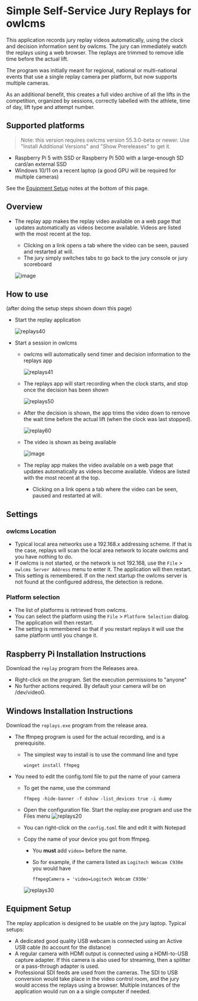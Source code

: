 # Simple Self-Service Jury Replays for owlcms

This application records jury replay videos automatically, using the clock and decision information sent by owlcms.  The jury can immediately watch the replays using a web browser.  The replays are trimmed to remove idle time before the actual lift.

The program was initially meant for regional, national or multi-national events that use a single replay camera per platform, but now supports multiple cameras.

As an additional benefit, this creates a full video archive of all the lifts in the competition, organized by sessions, correctly labelled with the athlete, time of day, lift type and attempt number.

## Supported platforms

> Note: this version requires owlcms version 55.3.0-beta or newer.  Use "Install Additional Versions" and "Show Prereleases" to get it.

- Raspberry Pi 5 with SSD or Raspberry Pi 500 with a large-enough SD card/an external SSD
- Windows 10/11 on a recent laptop (a good GPU will be required for multiple cameras)

See the [Equipment Setup](#equipment-setup) notes at the bottom of this page.

## Overview

- The replay app makes the replay video available on a web page that updates automatically as videos become available. Videos are listed with the most recent at the top.
  - Clicking on a link opens a tab where the video can be seen, paused and restarted at will.
  - The jury simply switches tabs to go back to the jury console or jury scoreboard
  
  ![image](https://github.com/user-attachments/assets/bd8192ba-7e1d-46d3-a893-ec3a3e1f9d09)
  
## How to use

(after doing the setup steps shown down this page)

- Start the replay application
  
  ![replays40](https://github.com/user-attachments/assets/ac498325-30a4-4d97-8195-7e02fab7bf06)

- Start a session in owlcms
  - owlcms will automatically send timer and decision information to the replays app

    ![replays41](https://github.com/user-attachments/assets/42c8e2eb-17e7-4cd7-90d3-9528d3126b3f)

  - The replays app will start recording when the clock starts, and stop once the decision has been shown
    
    ![replays50](https://github.com/user-attachments/assets/79201b88-701e-4884-a4d2-2f64b5ffcd5d)

  - After the decision is shown, the app trims the video down to remove the wait time before the actual lift (when the clock was last stopped).

    ![replay60](https://github.com/user-attachments/assets/4090f9ba-7671-41a8-95ba-07f30496944c)

  - The video is shown as being available

    ![image](https://github.com/user-attachments/assets/0e15e9d0-2b7a-49f8-bd21-66307c4f1437)

  - The replay app makes the video available on a web page that updates automatically as videos become available. Videos are listed with the most recent at the top.
    - Clicking on a link opens a tab where the video can be seen, paused and restarted at will.

## Settings

### owlcms Location

- Typical local area networks use a 192.168.x addressing scheme.  If that is the case, replays will scan the local area network to locate owlcms and you have nothing to do.
- If owlcms is not started, or the network is not 192.168, use the `File` > `owlcms Server Address` menu to enter it.  The application will then restart.
- This setting is remembered.  If on the next startup the owlcms server is not found at the configured address, the detection is redone.

### Platform selection

- The list of platforms is retrieved from owlcms.
- You can select the platform using the `File` > `Platform Selection` dialog.  The application will then restart.
- The setting is remembered so that if you restart replays it will use the same platform until you change it.


## Raspberry Pi Installation Instructions

Download the `replay` program from the Releases area.

- Right-click on the program.  Set the execution permissions to "anyone"
- No further actions required.  By default your camera will be on /dev/video0. 

## Windows Installation Instructions

Download the `replays.exe` program from the release area.

- The ffmpeg program is used for the actual recording, and is a prerequisite.

  - The simplest way to install is to use the command line and type 

    ```
    winget install ffmpeg
    ```

- You need to edit the config.toml file to put the name of your camera

  - To get the name, use the command

    ```
    ffmpeg -hide-banner -f dshow -list_devices true -i dummy
    ```

  - Open the configuration file.  Start the replay.exe program and use the Files menu
    ![replays20](https://github.com/user-attachments/assets/27462fb6-3560-4324-a82a-33eafaec0c8d)

  - You can right-click on the `config.toml` file and edit it with Notepad
  - Copy the name of your device you got from ffmpeg.
    -  You **must** add `video=` before the name.
    -  So for example, if the camera listed as `Logitech Webcam C930e` you would have

        ```
        ffmpegCamera = 'video=Logitech Webcam C930e'
        ```
    ![replays30](https://github.com/user-attachments/assets/ef454765-8083-401a-b30d-8f9f6fa06e9e)

  

## Equipment Setup

The replay application is designed to be usable on the jury laptop.  Typical setups:

- A dedicated good quality USB webcam is connected using an Active USB cable (to account for the distance)
- A regular camera with HDMI output is connected using a HDMI-to-USB capture adapter.  If this camera is also used for streaming, then a splitter or a pass-through adapter is used.
- Professional SDI feeds are used from the cameras.  The SDI to USB conversion would take place in the video control room, and the jury would access the replays using a browser.  Multiple instances of the application would run on a a single computer if needed.


